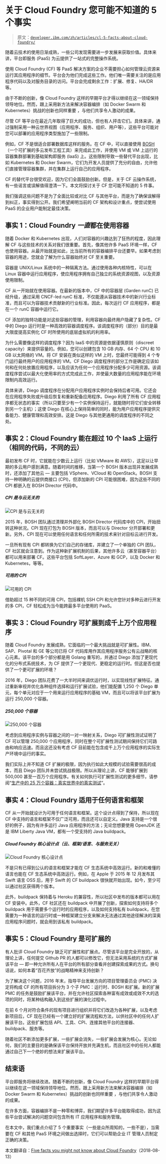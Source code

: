 # 关于 Cloud Foundry 您可能不知道的 5 个事实

> 原文：[`developer.ibm.com/zh/articles/cl-5-facts-about-cloud-foundry/`](https://developer.ibm.com/zh/articles/cl-5-facts-about-cloud-foundry/)

随着云技术的使用日渐成熟，一些公司发现需要进一步发展来获取价值。具体来讲，平台即服务 (PaaS) 为云提供了一站式的完整操作系统。

使用 Cloud Foundry (CF) 等 PaaS 解决方案的企业不需要担心如何管理云资源来运行其应用程序的细节。平台会为他们完成这些工作。他们唯一需要关注的是应用程序代码以及对服务目录的访问。平台会完成剩余工作：扩展、修复、HA/DR 等。

由于不断的创新，像 Cloud Foundry 这样的早期平台才得以继续在这一领域保持领导地位。然而，跟上采用新方法来解决容器编排（如 Docker Swarm 和 Kubernetes）挑战的创新也同样重要 ，与他们共享令人激动的成果。

尽管 CF 等平台在最近几年取得了巨大的成功，但也有人抨击它们。具体来讲，通过强制采用一种云世界视图（应用程序、服务、组织、用户等），这些平台可能对您可以部署的应用程序类型施加了一些限制。

例如，CF 不是很适合部署数据库这样的服务。在 CF 中，可以直接使用 [BOSH](https://bosh.io/)（一个可扩展的多云发布工程工具）来完成此工作，并使用 VM 或 VM 上运行的容器集群部署到基础架构即服务 (IaaS) 上。这些限制导致一些替代平台出现，比如 Kubernetes 和 Docker Swarm，它们为开发人员提供了充分的自由，允许他们直接管理容器集群，并在集群上运行自己的应用程序。

CF 的替代平台很受欢迎，因为它们全面鼓励创新。但是，关于 CF 云操作系统，有一些谣言或误解值得澄清一下。本文将探讨关于 CF 您可能不知道的 5 件事。

我们强调这些问题不是为了全面比较或对比 CF 与其他平台，而是为了确保误解得到纠正，事实得到公开。我们希望阐明当前的 CF 架构和设计重点，使尝试使用 PaaS 的企业用户能制定最佳决策。

## 事实 1：Cloud Foundry *一直*都在使用容器

随着 Docker 和 Kubernetes 出现，人们对容器的兴趣达到了狂热的程度，因此理解 CF 与这些技术的关系对我们很重要。首先，像其他许多 PaaS 环境一样，CF 也使用容器。从最开始就是如此，比当前所有的容器编排平台还要早。如果考虑到容器的用途，您就会了解为什么容器始终对 CF 至关重要。

容器是 UNIX/Linux 系统中的一种隔离方法。通过使用各种内核特性，可以在 Linux 容器中运行应用程序，使应用程序拥有自己独立的系统资源视图，以及资源使用限制。

CF 从一开始就在使用容器。在最新的版本中，CF 中的容器层 (Garden runC) 已经升级，通过采用 CNCF-led runC 标准，不仅能遵从容器技术中的新兴行业标准，而且可以为容器技术贡献新的行业标准。因此，每次运行 CF 应用程序，都是在一个 runC 容器中运行它。

CF 添加的独特功能是对这些容器的管理，利用容器向最终用户隐藏了复杂性。CF 中的 Diego 运行时是一种高效的容器调度程序。该调度程序的（部分）目的是最大限度提高实例化 CF 时所使用的底层虚拟机的利用率。

为什么需要像这样的调度程序？因为 IaaS 中的资源是依据谨慎原则（discreet capacity）来提供容量的。例如，您可以创建包含 10 GB 内存、64 个 CPU 和 10 GB 以太网络的 VM。将 CF 安装在类似这样的 VM 上时，您最终可能得到 4 个专门运行最终用户的应用程序的 VM。CF Diego 调度程序的部分工作是确定应该如何和在何处放置应用程序，以及应该为任何一个应用程序分配多少可用资源。该调度程序尝试以最大化使用率的方式完成此工作，并使最大数量的应用程序能在环境限制内高效运行。

具体来讲，Diego 调度程序在分配用户应用程序实例时会保持后者可用。它还会在应用程序失败或升级后恢复和重新配备应用程序。Diego 利用了所有 CF 应用程序都无状态的事实（所以只要至少有一个实例保持运行，就能随时将它们安全转移到另一个主机）；这使 Diego 在核心上保持简单的同时，能为用户应用程序提供灾备能力、健康管理和高效安排。这是 Diego 与其他更通用的调度程序的不同之处。

## 事实 2：Cloud Foundry 能在超过 10 个 IaaS 上运行（相同的代码，不同的云）

最初发布 CF 时，它就能在少数云上运行（比如 VMware 和 AWS），这足以让早期的多云用户感到满意。随着时间的推移，当第一个 BOSH 版本出现并发展成熟时，还添加了其他云 — 主要包括 VSphere、VCloud 和 OpenStack。BOSH 支持一种明确的云提供商接口 (CPI)，但添加新的 CPI 可能很困难，因为这些不同的 CPI 都嵌入在 BOSH Director 代码中。

##### CPI 是与云无关的

![CPI 是与云无关的](img/281f08a4956af3d952e4800236d126de.png)

2015 年，BOSH 团队通过清理并外部化 BOSH Director 代码库中的 CPI，开始扭转这种状况。CPI 现在打包为 BOSH 版本，而且可以与 Director 分开部署和更新。另外，CPI 现在可以使用任何语言和任何所需的技术来针对目标云进行开发。

一旦所有现有 CPI 都转换为它们自己的存储库，并建立了一个单独的 CPI 团队，CF 社区就会注意到。作为这种新扩展机制的后果，其他许多云（甚至容器平台）都可以用来部署 CF。这些平台包括 SoftLayer、Azure 和 GCP，以及 Docker 和 Kubernetes，等等。

##### 可用的 CPI

![可用的 CPI](img/ce310409f035f59025b05d280d253689.png)

借助超过 15 种不同的可用 CPI，包括裸机 SSH CPI 和允许您针对多种云进行开发的多 CPI，CF 轻松成为当今能跨最多平台使用的 PaaS。

## 事实 3：Cloud Foundry 可扩展到成千上万个应用程序

随着 Cloud Foundry 发展成熟，它面临的一个最大挑战就是可扩展性。IBM、SAP、Pivotal 和 GE 等公司已将 CF 代码库用作其应用程序服务公有云战略的核心元素。该平台的多个部分都是用 Golang 重写的，并通过 Diego 添加了更现代化的分布式系统技术，为 CF 提供了一个更现代、更稳定的运行时。但这是否也提供了一个更可扩展的环境？

2016 年，Diego 团队花费了一大半时间来调优运行时，以实现线性扩展特征。通过重新审视并优化各种组件选择和运行扩展试验，他们能配置 1,250 个 Diego 单元，每个单元对应于一个用来运行应用程序的基础 VM，而且可以将该平台扩展为运行 250,000 个容器。

##### 250,000 个容器

![250,000 个容器](img/aba5de77fd908f536aa655ea5266d811.png)

考虑到应用程序实例与容器之间的一对一映射关系，Diego 可扩展性测试证明了 CF 可以管理 250,000 个应用程序，同时在整个可扩展性测试期间保持它们可路由和响应迅速。而且这还没有考虑 CF 目前能在包含成千上万个应用程序的实际生产环境中运行的事实。

我们实际上并不知道 CF 扩展的极限，因为执行如此大规模的试验需要很高的成本，而且 Diego 团队并未尝试挑战极限。所以从理论上讲，CF 能够扩展到 500,000 甚至一百万个应用程序。有关如何执行可扩展性测试的更多细节，请参阅“[生产中的 25 万个容器：真实世界中的真实测试](https://content.pivotal.io/blog/250k-containers-in-production-a-real-test-for-the-real-world)”。

## 事实 4：Cloud Foundry 适用于任何语言和框架

CF 从一开始就设计为可用于任何语言和框架。这个设计点得到了保持，所以现在 CF 中支持的语言和框架不仅广泛可用，而且还可以自定义。Java 支持是一个很好的例子，因为有许多运行 Java 应用程序的方法；无论您想要使用 OpenJDK 还是 IBM Liberty Java VM，都有一个受支持的 Java buildpack。

##### Cloud Foundry 核心设计点（云、框架/语言、与服务无关）

![Cloud Foundry 核心设计点](img/e6819ae40c8db6ee5a3a2a269d250452.png)

不是只有已得到公认的语言和框架才能在 CF 生态系统中高效运行。新的和难懂的语言也能在 CF 生态系统中高效运行。例如，在 Apple 于 2015 年 12 月发布其 Swift 语言 OSS 后，用于 Swift 的 CF buildpack 很快就开始出现。如今，至少可以通过社区获得两个版本。

此外，buildpack 保持着与 Heroku 的兼容性，所以社区中发布的版本都可以用在 CF 安装中。此外，CF 社区还在 buildpack 中开展了创新，探索如何支持将多个 buildpack 用于需要多个运行时的应用程序，以及如何支持私有 buildpack，在您需要为一种语言的运行时或一种框架建立分支来解决无法通过其他途径解决的深奥应用程序问题时，就会用到该私有 buildpack。

## 事实 5：Cloud Foundry 是可扩展的

有人批评 Cloud Foundry 缺乏可扩展性和扩展点。尽管该平台是完全开放的，从理论上讲，任何提交 Github PR 的人都可以修改它，但无法采用系统的方式扩展该平台 — 即一种允许所有人在平台的所有部分查看并创建探索成果的方式。换句话说，如何本着“百花齐放”的战略精神来支持创新？

为了解决这个问题，2016 年末，指导平台发展方向的项目管理委员会 (PMC) 决定将构成 CF 的所有项目拆分为 3 个子 PMC：运行时、BOSH 和扩展。新的扩展 PMC 的任务是鼓励扩展该平台，并在允许社区探索各种富有成效或成效不大的选项的同时，将某种结构融入到这些扩展的演化过程中。

在前 6 个月对符合条件的现有项目进行组织并将它们改造为各种扩展，以及考虑新项目后，CF 现在已经有一个建立好的扩展流程和方法，以供社区中的任何人扩展该平台。这些扩展包括 API、工具、CPI、连接其他平台的连接器、buildpack、服务等。

随着社区不断添加更多扩展，一些扩展会消失，一些扩展会发展为核心。无论如何，我们的主要目的是确保该平台保持开放并充满生机，而且社区中的任何人都能通过自己下一个绝妙的想法来扩展该平台。

## 结束语

平台即服务将继续改进。随着不断的创新，像 Cloud Foundry 这样的早期平台得以继续在这一领域保持领导地位。然而，跟上采用新方法来解决容器编排（如 Docker Swarm 和 Kubernetes）挑战的创新也同样重要 ，与他们共享令人激动的成果。

在许多方面，容器编排不是一种零和博弈，我们期望许多平台能取得成功，因为这些平台尝试解决的问题空间包含所有 IT 应用程序和服务管理。

在本文中，我们重点介绍了 5 个重要事实（一些是众所周知的，一些不是），当需要在 CF 和其他 PaaS 环境之间做出选择时，它们可以帮助企业 IT 管理人员制定正确的决策。

本文翻译自：[Five facts you might not know about Cloud Foundry](https://developer.ibm.com/articles/cl-5-facts-about-cloud-foundry/)（2018-08-13）